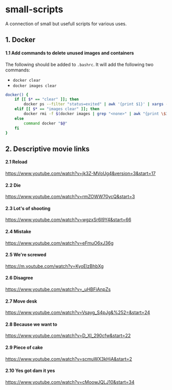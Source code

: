 # small-scripts
A connection of small but usefull scripts for various uses.

## 1. Docker

#### 1.1 Add commands to delete unused images and containers

The following should be added to `.bashrc`. It will add the following two commands:
* `docker clear`
* `docker images clear`

```bash
docker() {
    if [[ $* == "clear" ]]; then
        docker ps --filter "status=exited" | awk '{print $1}' | xargs --no-run-if-empty docker rm
    elif [[ $* == "images clear" ]]; then
        docker rmi -f $(docker images | grep "<none>" | awk "{print \$3}")
    else
        command docker "$@"
    fi
}
```

## 2. Descriptive movie links

#### 2.1 Reload
https://www.youtube.com/watch?v=jk3Z-MVoUg4&version=3&start=17

#### 2.2 Die
https://www.youtube.com/watch?v=rmZOWW70ycQ&start=3

#### 2.3 Lot's of shooting
https://www.youtube.com/watch?v=wgzxSr6l9Y4&start=66

#### 2.4 Mistake
https://www.youtube.com/watch?v=eFmuO6xJ36g

#### 2.5 We're screwed
https://m.youtube.com/watch?v=KyoElzBhbXg

#### 2.6 Disagree
https://www.youtube.com/watch?v=_uHBFiAnpZs

#### 2.7 Move desk
https://www.youtube.com/watch?v=Vsayg_S4pJg&%252=&start=24

#### 2.8 Because we want to
https://www.youtube.com/watch?v=D_XI_290cfw&start=22

#### 2.9 Piece of cake
https://www.youtube.com/watch?v=scmuWX3kHjA&start=2

#### 2.10 Yes got dam it yes
https://www.youtube.com/watch?v=cMoowJQLJ10&start=34
